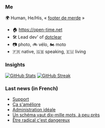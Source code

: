 ### Me

🌍 Human, He/His, « [footer de merde](https://open-time.net/post/2013/07/17/La-veritable-histoire-du-Footer-de-merde-) » 
* 🏠 https://open-time.net 
* 🛠️ Lead dev' of [dotclear](https://git.dotclear.org/dev/dotclear)
* 📷 photo, 🚲 vélo, 🏍️ moto 
* 🇫🇷 native, 🇬🇧 speaking, 🇪🇺 living

### Insights

[![GitHub Stats](https://github-readme-stats.vercel.app/api?username=franck-paul)](https://github.com/franck-paul)
[![GitHub Streak](https://github-readme-streak-stats.herokuapp.com?user=franck-paul)](https://git.io/streak-stats)

### Last news (in French)

<!-- BLOG-POST-LIST:START -->
- [Support](https://open-time.net/post/2023/04/22/Support)
- [Ça s&#39;améliore](https://open-time.net/post/2023/04/21/Ca-s-ameliore)
- [Administration idéale](https://open-time.net/post/2023/04/20/Administration-ideale)
- [Un schéma vaut dix-mille mots, à peu près](https://open-time.net/post/2023/04/19/Un-schema-vaut-dix-mille-mots-a-peu-pres)
- [Être radical c&#39;est dangereux](https://open-time.net/post/2023/04/18/Etre-radical-c-est-dangereux)
<!-- BLOG-POST-LIST:END -->
